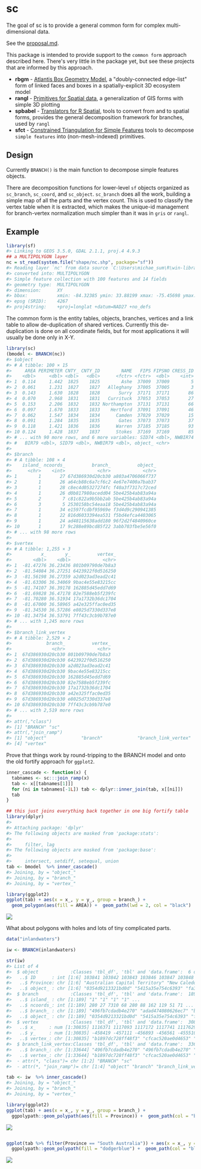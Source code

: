 
<!-- README.md is generated from README.Rmd. Please edit that file -->
sc
==

The goal of sc is to provide a general common form for complex multi-dimensional data.

See the [proposal.md](proposal.md).

This package is intended to provide support to the `common form` approach described here. There's very little in the package yet, but see these projects that are informed by this approach.

-   **rbgm** - [Atlantis Box Geometry Model](https://github.com/AustralianAntarcticDivision/rbgm), a "doubly-connected edge-list" form of linked faces and boxes in a spatially-explicit 3D ecosystem model
-   **rangl** - [Primitives for Spatial data](https://github.com/r-gris/rangl), a generalization of GIS forms with simple 3D plotting
-   **spbabel** - [Translators for R Spatial](https://github.com/mdsumner/spbabel), tools to convert from and to spatial forms, provides the general decomposition framework for branches, used by `rangl`
-   **sfct** - [Constrained Triangulation for Simple Features](https://github.com/r-gris/sfct) tools to decompose `simple features` into (non-mesh-indexed) primitives.

Design
------

Currently `BRANCH()` is the main function to decompose simple features objects.

There are decomposition functions for lower-level `sf` objects organized as `sc_branch`, `sc_coord`, and `sc_object`. `sc_branch` does all the work, building a simple map of all the parts and the vertex count. This is used to classify the vertex table when it is extracted, which makes the unique-id management for branch-vertex normalization much simpler than it was in `gris` or `rangl`.

Example
-------

``` r
library(sf)
#> Linking to GEOS 3.5.0, GDAL 2.1.1, proj.4 4.9.3
## a MULTIPOLYGON layer
nc = st_read(system.file("shape/nc.shp", package="sf"))
#> Reading layer `nc' from data source `C:\Users\michae_sum\R\win-library\3.3\sf\shape\nc.shp' using driver `ESRI Shapefile'
#> converted into: MULTIPOLYGON
#> Simple feature collection with 100 features and 14 fields
#> geometry type:  MULTIPOLYGON
#> dimension:      XY
#> bbox:           xmin: -84.32385 ymin: 33.88199 xmax: -75.45698 ymax: 36.58965
#> epsg (SRID):    4267
#> proj4string:    +proj=longlat +datum=NAD27 +no_defs
```

The common form is the entity tables, objects, branches, vertices and a link table to allow de-duplication of shared vertices. Currently this de-duplication is done on all coordinate fields, but for most applications it will usually be done only in X-Y.

``` r
library(sc)
(bmodel <- BRANCH(nc))
#> $object
#> # A tibble: 100 × 15
#>     AREA PERIMETER CNTY_ CNTY_ID        NAME   FIPS FIPSNO CRESS_ID BIR74
#>    <dbl>     <dbl> <dbl>   <dbl>      <fctr> <fctr>  <dbl>    <int> <dbl>
#> 1  0.114     1.442  1825    1825        Ashe  37009  37009        5  1091
#> 2  0.061     1.231  1827    1827   Alleghany  37005  37005        3   487
#> 3  0.143     1.630  1828    1828       Surry  37171  37171       86  3188
#> 4  0.070     2.968  1831    1831   Currituck  37053  37053       27   508
#> 5  0.153     2.206  1832    1832 Northampton  37131  37131       66  1421
#> 6  0.097     1.670  1833    1833    Hertford  37091  37091       46  1452
#> 7  0.062     1.547  1834    1834      Camden  37029  37029       15   286
#> 8  0.091     1.284  1835    1835       Gates  37073  37073       37   420
#> 9  0.118     1.421  1836    1836      Warren  37185  37185       93   968
#> 10 0.124     1.428  1837    1837      Stokes  37169  37169       85  1612
#> # ... with 90 more rows, and 6 more variables: SID74 <dbl>, NWBIR74 <dbl>,
#> #   BIR79 <dbl>, SID79 <dbl>, NWBIR79 <dbl>, object_ <chr>
#> 
#> $branch
#> # A tibble: 108 × 4
#>    island_ ncoords_          branch_          object_
#>      <chr>    <int>            <chr>            <chr>
#> 1        1       27 67d386930d20cb30 a803a4706066f737
#> 2        1       26 a64cb88c6a7cf6c2 4e67e7400a7bab37
#> 3        1       28 c8ec4d05327274fc f40a3f7317c72ced
#> 4        1       26 d0b817980acedd04 5be425b4ab83a94a
#> 5        2        7 c81c822a9b5bb2ab 5be425b4ab83a94a
#> 6        3        5 2530158bc54eaa18 5be425b4ab83a94a
#> 7        1       34 e1597fcdbf95969e f3d4d9c290941385
#> 8        1       22 816d6033394ea531 f5bd4efca4403065
#> 9        1       24 ad48115638add180 96f2d2f4840960ce
#> 10       1       17 9c288e89bcd85f22 3abb703fbe5e56f0
#> # ... with 98 more rows
#> 
#> $vertex
#> # A tibble: 1,255 × 3
#>           x_       y_          vertex_
#>        <dbl>    <dbl>            <chr>
#> 1  -81.47276 36.23436 801b09790de7b8a3
#> 2  -81.54084 36.27251 6423922f0d516250
#> 3  -81.56198 36.27359 a2d023ad3ead2c41
#> 4  -81.63306 36.34069 9bac4e55e83215cc
#> 5  -81.74107 36.39178 162885d45edd7d69
#> 6  -81.69828 36.47178 82e7588eb5f239fc
#> 7  -81.70280 36.51934 17a1732b36dc1704
#> 8  -81.67000 36.58965 a42e325ffac0ed35
#> 9  -81.34530 36.57286 e8025d7330d337e8
#> 10 -81.34754 36.53791 7ff43c3cb9b787e0
#> # ... with 1,245 more rows
#> 
#> $branch_link_vertex
#> # A tibble: 2,529 × 2
#>             branch_          vertex_
#>               <chr>            <chr>
#> 1  67d386930d20cb30 801b09790de7b8a3
#> 2  67d386930d20cb30 6423922f0d516250
#> 3  67d386930d20cb30 a2d023ad3ead2c41
#> 4  67d386930d20cb30 9bac4e55e83215cc
#> 5  67d386930d20cb30 162885d45edd7d69
#> 6  67d386930d20cb30 82e7588eb5f239fc
#> 7  67d386930d20cb30 17a1732b36dc1704
#> 8  67d386930d20cb30 a42e325ffac0ed35
#> 9  67d386930d20cb30 e8025d7330d337e8
#> 10 67d386930d20cb30 7ff43c3cb9b787e0
#> # ... with 2,519 more rows
#> 
#> attr(,"class")
#> [1] "BRANCH" "sc"    
#> attr(,"join_ramp")
#> [1] "object"             "branch"             "branch_link_vertex"
#> [4] "vertex"
```

Prove that things work by round-tripping to the BRANCH model and onto the old fortify approach for `ggplot2`.

``` r
inner_cascade <- function(x) {
  tabnames <- sc:::join_ramp(x)
  tab <- x[[tabnames[1]]]
  for (ni in tabnames[-1L]) tab <- dplyr::inner_join(tab, x[[ni]])
  tab
}

## this just joins everything back together in one big fortify table
library(dplyr)
#> 
#> Attaching package: 'dplyr'
#> The following objects are masked from 'package:stats':
#> 
#>     filter, lag
#> The following objects are masked from 'package:base':
#> 
#>     intersect, setdiff, setequal, union
tab <- bmodel  %>% inner_cascade()
#> Joining, by = "object_"
#> Joining, by = "branch_"
#> Joining, by = "vertex_"

library(ggplot2)
ggplot(tab) + aes(x = x_, y = y_, group = branch_) + 
  geom_polygon(aes(fill = AREA)) +  geom_path(lwd = 2, col = "black") 
```

![](README-unnamed-chunk-4-1.png)

What about polygons with holes and lots of tiny complicated parts.

``` r
data("inlandwaters")

iw <- BRANCH(inlandwaters)

str(iw)
#> List of 4
#>  $ object            :Classes 'tbl_df', 'tbl' and 'data.frame':  6 obs. of  3 variables:
#>   ..$ ID      : int [1:6] 103841 103842 103843 103846 103847 103848
#>   ..$ Province: chr [1:6] "Australian Capital Territory" "New Caledonia" "New South Wales" "South Australia" ...
#>   ..$ object_ : chr [1:6] "0354d9213321bd0d" "5415a35e754c6393" "fa30a4fa483bf377" "215fb30453740906" ...
#>  $ branch            :Classes 'tbl_df', 'tbl' and 'data.frame':  189 obs. of  4 variables:
#>   ..$ island_ : chr [1:189] "1" "1" "1" "1" ...
#>   ..$ ncoords_: int [1:189] 280 27 7310 68 280 88 162 119 51 71 ...
#>   ..$ branch_ : chr [1:189] "496fb7cdadb4e270" "adad474080626ec7" "b11cb677dee47936" "fb9462649549c67c" ...
#>   ..$ object_ : chr [1:189] "0354d9213321bd0d" "5415a35e754c6393" "fa30a4fa483bf377" "fa30a4fa483bf377" ...
#>  $ vertex            :Classes 'tbl_df', 'tbl' and 'data.frame':  30835 obs. of  3 variables:
#>   ..$ x_     : num [1:30835] 1116371 1117093 1117172 1117741 1117629 ...
#>   ..$ y_     : num [1:30835] -458419 -457111 -456893 -456561 -455510 ...
#>   ..$ vertex_: chr [1:30835] "b1897dc728ff48f3" "cfcac520ae0d4653" "ba5f21d2f8d645d4" "169083dd1abdf03f" ...
#>  $ branch_link_vertex:Classes 'tbl_df', 'tbl' and 'data.frame':  33644 obs. of  2 variables:
#>   ..$ branch_: chr [1:33644] "496fb7cdadb4e270" "496fb7cdadb4e270" "496fb7cdadb4e270" "496fb7cdadb4e270" ...
#>   ..$ vertex_: chr [1:33644] "b1897dc728ff48f3" "cfcac520ae0d4653" "ba5f21d2f8d645d4" "169083dd1abdf03f" ...
#>  - attr(*, "class")= chr [1:2] "BRANCH" "sc"
#>  - attr(*, "join_ramp")= chr [1:4] "object" "branch" "branch_link_vertex" "vertex"

tab <- iw  %>% inner_cascade()
#> Joining, by = "object_"
#> Joining, by = "branch_"
#> Joining, by = "vertex_"

library(ggplot2)
ggplot(tab) + aes(x = x_, y = y_, group = branch_) + 
  ggpolypath::geom_polypath(aes(fill = Province)) +  geom_path(col = "black") 
```

![](README-unnamed-chunk-5-1.png)

``` r

ggplot(tab %>% filter(Province == "South Australia")) + aes(x = x_, y = y_, group = branch_) + 
  ggpolypath::geom_polypath(fill = "dodgerblue") +  geom_path(col = "black") + coord_fixed()
```

![](README-unnamed-chunk-5-2.png)
